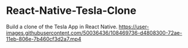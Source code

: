 # React-Native-Tesla-Clone
Build a clone of the Tesla App in React Native.
https://user-images.githubusercontent.com/50036436/108469736-d4808300-72ae-11eb-806e-7b460cf3d2a7.mp4
